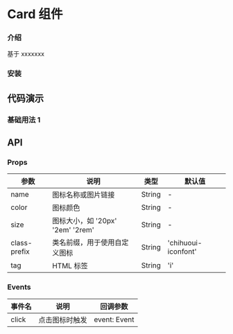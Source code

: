 # Card 组件

### 介绍

基于 xxxxxxx

### 安装

## 代码演示

### 基础用法 1

## API

### Props

| 参数         | 说明                             | 类型   | 默认值              |
| ------------ | -------------------------------- | ------ | ------------------- |
| name         | 图标名称或图片链接               | String | -                   |
| color        | 图标颜色                         | String | -                   |
| size         | 图标大小，如 '20px' '2em' '2rem' | String | -                   |
| class-prefix | 类名前缀，用于使用自定义图标     | String | 'chihuoui-iconfont' |
| tag          | HTML 标签                        | String | 'i'                 |

### Events

| 事件名 | 说明           | 回调参数     |
| ------ | -------------- | ------------ |
| click  | 点击图标时触发 | event: Event |
